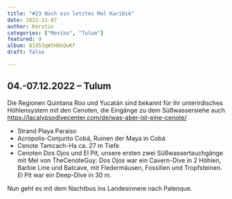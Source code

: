 ```yaml
---
title: "#23 Noch ein letztes Mal Karibik"
date: 2022-12-07
author: Kerstin
categories: ["Mexiko", "Tulum"]
featured: 9
album: B1953qWtH8kQwKf
draft: false

---
```


## 04.-07.12.2022 – Tulum

Die Regionen Quintana Roo und Yucatán sind bekannt für ihr unterirdisches Höhlensystem mit den Cenoten, die Eingänge zu dem Süßwassersiehe auch https://lacalypsodivecenter.com/de/was-aber-ist-eine-cenote/

* Strand Playa Paraiso
* Acrópolis-Conjunto Cobá, Ruinen der Maya in Cobá
* Cenote Tamcach-Ha ca. 27 m Tiefe
* Cenoten Dos Ojos und El Pit, unsere ersten zwei Süßwassertauchgänge mit Mel von TheCenoteGuy: Dos Ojos war ein Cavern-Dive in 2 Höhlen, Barbie Line und Batcave, mit Fledermäusen, Fossilien und Tropfsteinen. El Pit war ein Deep-Dive in 30 m.

Nun geht es mit dem Nachtbus ins Landesinnere nach Palenque.
